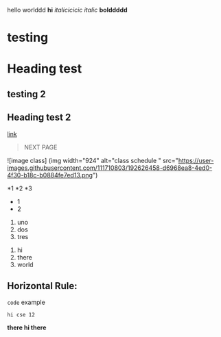 hello worlddd
**hi**
*italicicicic*
_italic_
__bolddddd__
# testing 
Heading test
==========
## testing 2
Heading test 2
------
[link](www.google.com)
> NEXT PAGE

![image class] 
(img width="924" alt="class schedule " src="https://user-images.githubusercontent.com/111710803/192626458-d6968ea8-4ed0-4f30-b18c-b0884fe7ed13.png")

*1
*2
*3
- 1 
- 2
1. uno
2. dos
3. tres

1) hi 
2) there
3) world

Horizontal Rule: 
----

`code` example

```
hi cse 12
```

**there hi there**
